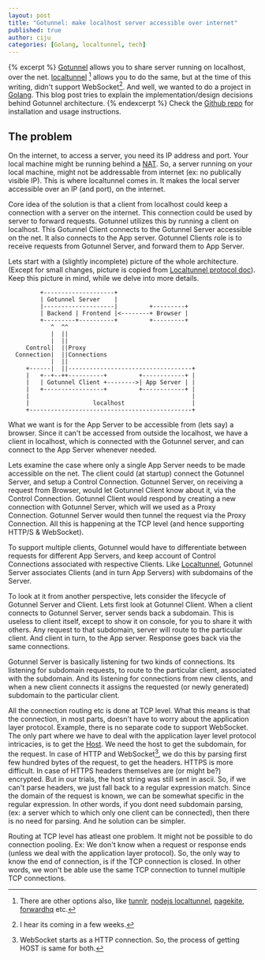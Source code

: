 ```yaml
--- 
layout: post
title: "Gotunnel: make localhost server accessible over internet"
published: true
author: ciju
categories: [Golang, localtunnel, tech]
---
```


{% excerpt %} [Gotunnel](github.com/ciju/gotunnel) allows you to share
server running on localhost, over the
net. [localtunnel](http://progrium.com/localtunnel/) [^1] allows you
to do the same, but at the time of this writing, didn't support
WebSocket[^2]. And well, we wanted to do a project in
[Golang](http://golang.org). This blog post tries to explain the
implementation/design decisions behind Gotunnel architecture. 
{% endexcerpt %} Check the [Github repo](github.com/ciju/gotunnel) for
installation and usage instructions.

## The problem ##

On the internet, to access a server, you need its IP address and
port. Your local machine might be running behind a
[NAT](http://en.wikipedia.org/wiki/Network_address_translation). So, a
server running on your local machine, might not be addressable from
internet (ex: no publically visible IP). This is where localtunnel
comes in. It makes the local server accessible over an IP (and port),
on the internet.

Core idea of the solution is that a client from localhost could keep a
connection with a server on the internet. This connection could be
used by server to forward requests. Gotunnel utilizes this by running
a client on localhost. This Gotunnel Client connects to the Gotunnel
Server accessible on the net. It also connects to the App
server. Gotunnel Clients role is to receive requests from Gotunnel
Server, and forward them to App Server.

Lets start with a (slightly incomplete) picture of the whole
architecture. (Except for small changes, picture is copied from
[Localtunnel protocol doc](https://github.com/progrium/localtunnel/blob/master/PROTOCOL.md)). Keep this picture in mind, while we delve into more details.

             +--------------------+
             | Gotunnel Server    |
             |--------------------|         +---------+
             | Backend | Frontend |<--------+ Browser |
             +---------+----------+         +---------+
                ^  ^^
                |  ||
                |  ||
         Control|  ||Proxy
      Connection|  ||Connections
                |  || 
         +------|  ||-----------------------------------+
         |   +--+--++----------+         +------------+ |
         |   | Gotunnel Client +-------->| App Server | |
         |   +-----------------+         +------------+ |
         |                                              |
         |                  localhost                   |
         +----------------------------------------------+
         
What we want is for the App Server to be accessible from (lets say) a
browser. Since it can't be accessed from outside the localhost, we
have a client in localhost, which is connected with the Gotunnel
server, and can connect to the App Server whenever needed.

Lets examine the case where only a single App Server needs to be made
accessible on the net. The client could (at startup) connect the
Gotunnel Server, and setup a Control Connection. Gotunnel Server, on
receiving a request from Browser, would let Gotunnel Client know about
it, via the Control Connection. Gotunnel Client would respond by
creating a new connection with Gotunnel Server, which will we used as
a Proxy Connection. Gotunnel Server would then tunnel the request via
the Proxy Connection. All this is happening at the TCP level (and
hence supporting HTTP/S & WebSocket).

To support multiple clients, Gotunnel would have to differentiate
between requests for different App Servers, and keep account of
Control Connections associated with respective Clients. Like
[Localtunnel](http://progrium.com/localtunnel/), Gotunnel Server
associates Clients (and in turn App Servers) with subdomains of the
Server.

To look at it from another perspective, lets consider the lifecycle of
Gotunnel Server and Client. Lets first look at Gotunnel Client. When a
client connects to Gotunnel Server, server sends back a
subdomain. This is useless to client itself, except to show it on
console, for you to share it with others. Any request to that
subdomain, server will route to the particular client. And client in
turn, to the App server. Response goes back via the same connections.

Gotunnel Server is basically listening for two kinds of
connections. Its listening for subdomain requests, to route to the
particular client, associated with the subdomain. And its listening
for connections from new clients, and when a new client connects it
assigns the requested (or newly generated) subdomain to the particular
client.

All the connection routing etc is done at TCP level. What this means
is that the connection, in most parts, doesn't have to worry about the
application layer protocol. Example, there is no separate code to
support WebSocket. The only part where we have to deal with the
application layer level protocol intricacies, is to get the
[Host](http://en.wikipedia.org/wiki/Hypertext_Transfer_Protocol#Client_request).
We need the host to get the subdomain, for the request. In case of
HTTP and WebSocket[^3], we do this by parsing first few hundred bytes
of the request, to get the headers. HTTPS is more difficult. In case
of HTTPS headers themselves are (or might be?) encrypted. But in our
trials, the host string was still sent in ascii. So, if we can't parse
headers, we just fall back to a regular expression match. Since the
domain of the request is known, we can be somewhat specific in the
regular expression. In other words, if you dont need subdomain
parsing, (ex: a server which to which only one client can be
connected), then there is no need for parsing. And he solution can be
simpler.

Routing at TCP level has atleast one problem. It might not be possible
to do connection pooling. Ex: We don't know when a request or response
ends (unless we deal with the application layer protocol). So, the
only way to know the end of connection, is if the TCP connection is
closed. In other words, we won't be able use the same TCP connection to tunnel
multiple TCP connections.

[^1]: There are other options also, like
[tunnlr](https://tunnlr.com/), [nodejs
localtunnel](http://shtylman.com/localtunnel/),
[pagekite](http://pagekite.net), [forwardhq](https://forwardhq.com/)
etc. 

[^2]: I hear its coming in a few weeks.

[^3]: WebSocket starts as a HTTP connection. So, the process of getting HOST is same for both.

